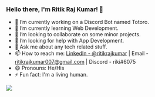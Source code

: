 ### Hello there, I'm Ritik Raj Kumar! 👋


- 🔭 I’m currently working on a Discord Bot named Totoro.
- 🌱 I’m currently learning Web Development.
- 👯 I’m looking to collaborate on some minor projects.
- 🤔 I’m looking for help with App Development.
- 💬 Ask me about any tech related stuff.
- 📫 How to reach me: [LinkedIn - @ritikrajkumar](www.linkedin.com/in/ritikrajkumar) | Email - ritikrajkumar007@gmail.com | Discord - riki#6075
- 😄 Pronouns: He/His
- ⚡ Fun fact: I'm a living human.
<img src ="https://github-readme-stats.vercel.app/api?username=ritikrajkumar&&show_icons=true&title_color=ffffff&icon_color=bb2acf&text_color=daf7dc&bg_color=151515">
